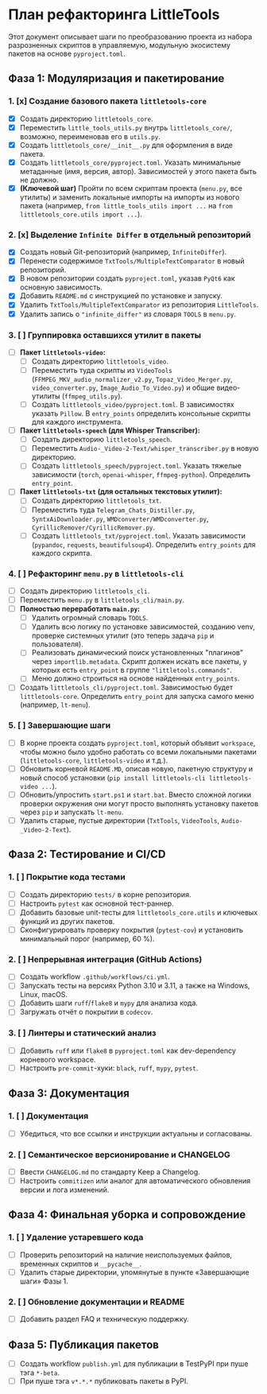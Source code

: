 # План рефакторинга LittleTools

Этот документ описывает шаги по преобразованию проекта из набора разрозненных скриптов в управляемую, модульную экосистему пакетов на основе `pyproject.toml`.

## Фаза 1: Модуляризация и пакетирование

### 1. [x] Создание базового пакета `littletools-core`

-   [x] Создать директорию `littletools_core`.
-   [x] Переместить `little_tools_utils.py` внутрь `littletools_core/`, возможно, переименовав его в `utils.py`.
-   [x] Создать `littletools_core/__init__.py` для оформления в виде пакета.
-   [x] Создать `littletools_core/pyproject.toml`. Указать минимальные метаданные (имя, версия, автор). Зависимостей у этого пакета быть не должно.
-   [x] **(Ключевой шаг)** Пройти по всем скриптам проекта (`menu.py`, все утилиты) и заменить локальные импорты на импорты из нового пакета (например, `from little_tools_utils import ...` на `from littletools_core.utils import ...`).

### 2. [x] Выделение `Infinite Differ` в отдельный репозиторий

-   [x] Создать новый Git-репозиторий (например, `InfiniteDiffer`).
-   [x] Перенести содержимое `TxtTools/MultipleTextComparator` в новый репозиторий.
-   [x] В новом репозитории создать `pyproject.toml`, указав `PyQt6` как основную зависимость.
-   [x] Добавить `README.md` с инструкцией по установке и запуску.
-   [x] Удалить `TxtTools/MultipleTextComparator` из репозитория `LittleTools`.
-   [x] Удалить запись о `"infinite_differ"` из словаря `TOOLS` в `menu.py`.

### 3. [ ] Группировка оставшихся утилит в пакеты

-   [ ] **Пакет `littletools-video`:**
    -   [ ] Создать директорию `littletools_video`.
    -   [ ] Переместить туда скрипты из `VideoTools` (`FFMPEG_MKV_audio_normalizer_v2.py`, `Topaz_Video_Merger.py`, `video_converter.py`, `Image_Audio_To_Video.py`) и общие видео-утилиты (`ffmpeg_utils.py`).
    -   [ ] Создать `littletools_video/pyproject.toml`. В зависимостях указать `Pillow`. В `entry_points` определить консольные скрипты для каждого инструмента.
-   [ ] **Пакет `littletools-speech` (для Whisper Transcriber):**
    -   [ ] Создать директорию `littletools_speech`.
    -   [ ] Переместить `Audio-_Video-2-Text/whisper_transcriber.py` в новую директорию.
    -   [ ] Создать `littletools_speech/pyproject.toml`. Указать тяжелые зависимости (`torch`, `openai-whisper`, `ffmpeg-python`). Определить `entry_point`.
-   [ ] **Пакет `littletools-txt` (для остальных текстовых утилит):**
    -   [ ] Создать директорию `littletools_txt`.
    -   [ ] Переместить туда `Telegram_Chats_Distiller.py`, `SyntxAiDownloader.py`, `WMDconverter/WMDconverter.py`, `CyrillicRemover/CyrillicRemover.py`.
    -   [ ] Создать `littletools_txt/pyproject.toml`. Указать зависимости (`pypandoc`, `requests`, `beautifulsoup4`). Определить `entry_points` для каждого скрипта.

### 4. [ ] Рефакторинг `menu.py` в `littletools-cli`

-   [ ] Создать директорию `littletools_cli`.
-   [ ] Переместить `menu.py` в `littletools_cli/main.py`.
-   [ ] **Полностью переработать `main.py`:**
    -   [ ] Удалить огромный словарь `TOOLS`.
    -   [ ] Удалить всю логику по установке зависимостей, созданию venv, проверке системных утилит (это теперь задача `pip` и пользователя).
    -   [ ] Реализовать динамический поиск установленных "плагинов" через `importlib.metadata`. Скрипт должен искать все пакеты, у которых есть `entry_point` в группе `"littletools.commands"`.
    -   [ ] Меню должно строиться на основе найденных `entry_points`.
-   [ ] Создать `littletools_cli/pyproject.toml`. Зависимостью будет `littletools-core`. Определить `entry_point` для запуска самого меню (например, `lt-menu`).

### 5. [ ] Завершающие шаги

-   [ ] В корне проекта создать `pyproject.toml`, который объявит `workspace`, чтобы можно было удобно работать со всеми локальными пакетами (`littletools-core`, `littletools-video` и т.д.).
-   [ ] Обновить корневой `README.MD`, описав новую, пакетную структуру и новый способ установки (`pip install littletools-cli littletools-video ...`).
-   [ ] Обновить/упростить `start.ps1` и `start.bat`. Вместо сложной логики проверки окружения они могут просто выполнять установку пакетов через `pip` и запускать `lt-menu`.
-   [ ] Удалить старые, пустые директории (`TxtTools`, `VideoTools`, `Audio-_Video-2-Text`).

## Фаза 2: Тестирование и CI/CD

### 1. [ ] Покрытие кода тестами

-   [ ] Создать директорию `tests/` в корне репозитория.
-   [ ] Настроить `pytest` как основной тест-раннер.
-   [ ] Добавить базовые unit-тесты для `littletools_core.utils` и ключевых функций из других пакетов.
-   [ ] Сконфигурировать проверку покрытия (`pytest-cov`) и установить минимальный порог (например, 60 %).

### 2. [ ] Непрерывная интеграция (GitHub Actions)

-   [ ] Создать workflow `.github/workflows/ci.yml`.
-   [ ] Запускать тесты на версиях Python 3.10 и 3.11, а также на Windows, Linux, macOS.
-   [ ] Добавить шаги `ruff`/`flake8` и `mypy` для анализа кода.
-   [ ] Загружать отчёт о покрытии в `codecov`.

### 3. [ ] Линтеры и статический анализ

-   [ ] Добавить `ruff` или `flake8` в `pyproject.toml` как dev-dependency корневого workspace.
-   [ ] Настроить `pre-commit`-хуки: `black`, `ruff`, `mypy`, `pytest`.

## Фаза 3: Документация

### 1. [ ] Документация

-   [ ] Убедиться, что все ссылки и инструкции актуальны и согласованы.

### 2. [ ] Семантическое версионирование и CHANGELOG

-   [ ] Ввести `CHANGELOG.md` по стандарту Keep a Changelog.
-   [ ] Настроить `commitizen` или аналог для автоматического обновления версии и лога изменений.

## Фаза 4: Финальная уборка и сопровождение

### 1. [ ] Удаление устаревшего кода

-   [ ] Проверить репозиторий на наличие неиспользуемых файлов, временных скриптов и `__pycache__`.
-   [ ] Удалить старые директории, упомянутые в пункте «Завершающие шаги» Фазы 1.

### 2. [ ] Обновление документации и README

-   [ ] Добавить раздел FAQ и техническую поддержку.

## Фаза 5: Публикация пакетов

-   [ ] Создать workflow `publish.yml` для публикации в TestPyPI при пуше тэга `*-beta`.
-   [ ] При пуше тэга `v*.*.*` публиковать пакеты в PyPI.
